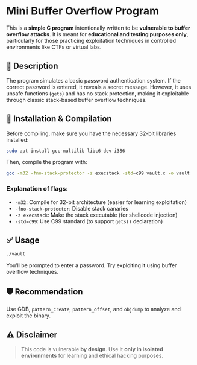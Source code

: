 # Mini Buffer Overflow Program

This is a **simple C program** intentionally written to be **vulnerable to buffer overflow attacks**. It is meant for **educational and testing purposes only**, particularly for those practicing exploitation techniques in controlled environments like CTFs or virtual labs.

## 🧪 Description

The program simulates a basic password authentication system. If the correct password is entered, it reveals a secret message. However, it uses unsafe functions (`gets`) and has no stack protection, making it exploitable through classic stack-based buffer overflow techniques.

## 🔧 Installation & Compilation

Before compiling, make sure you have the necessary 32-bit libraries installed:

```bash
sudo apt install gcc-multilib libc6-dev-i386
```

Then, compile the program with:

```bash
gcc -m32 -fno-stack-protector -z execstack -std=c99 vault.c -o vault
```

### Explanation of flags:

- `-m32`: Compile for 32-bit architecture (easier for learning exploitation)
- `-fno-stack-protector`: Disable stack canaries
- `-z execstack`: Make the stack executable (for shellcode injection)
- `-std=c99`: Use C99 standard (to support `gets()` declaration)

## ✅ Usage

```bash
./vault
```

You’ll be prompted to enter a password. Try exploiting it using buffer overflow techniques.

## 🛡️ Recommendation

Use GDB, `pattern_create`, `pattern_offset`, and `objdump` to analyze and exploit the binary.

## ⚠️ Disclaimer

> This code is vulnerable **by design**. Use it **only in isolated environments** for learning and ethical hacking purposes. 
